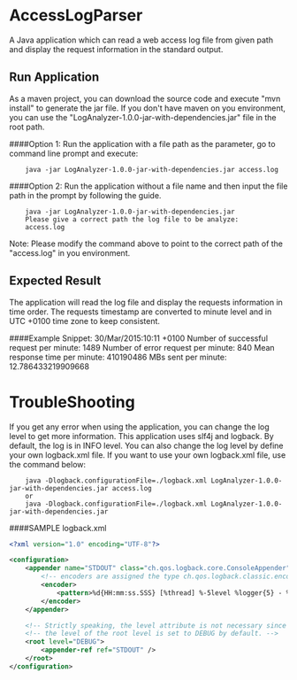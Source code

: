 AccessLogParser
======

A Java application which can read a web access log file from given path and display the request information in the standard output.

Run Application
--------
As a maven project, you can download the source code and execute "mvn install" to generate the jar file. 
If you don't have maven on you environment, you can use the "LogAnalyzer-1.0.0-jar-with-dependencies.jar" file in the root path.

####Option 1:
Run the application with a file path as the parameter, go to command line prompt and execute:
```
    java -jar LogAnalyzer-1.0.0-jar-with-dependencies.jar access.log
```

####Option 2:
Run the application without a file name and then input the file path in the prompt by following the guide.
```
	java -jar LogAnalyzer-1.0.0-jar-with-dependencies.jar
	Please give a correct path the log file to be analyze:
	access.log
```

Note: Please modify the command above to point to the correct path of the "access.log" in you environment.

Expected Result
--------
The application will read the log file and display the requests information in time order. The requests timestamp are 
converted to minute level and in UTC +0100 time zone to keep consistent. 

####Example Snippet:
    30/Mar/2015:10:11 +0100
    Number of successful request per minute: 1489
    Number of error request per minute: 840
    Mean response time per minute: 410190486
    MBs sent per minute: 12.786433219909668

TroubleShooting
========
If you get any error when using the application, you can change the log level to get more information. This application uses slf4j and logback. By default, the log is in INFO level. You can also change the log level by define your own logback.xml file.
If you want to use your own logback.xml file, use the command below:
```
    java -Dlogback.configurationFile=./logback.xml LogAnalyzer-1.0.0-jar-with-dependencies.jar access.log
    or
    java -Dlogback.configurationFile=./logback.xml LogAnalyzer-1.0.0-jar-with-dependencies.jar
````
####SAMPLE logback.xml
```xml
<?xml version="1.0" encoding="UTF-8"?>

<configuration>
	<appender name="STDOUT" class="ch.qos.logback.core.ConsoleAppender">
		<!-- encoders are assigned the type ch.qos.logback.classic.encoder.PatternLayoutEncoder by default -->
		<encoder>
			<pattern>%d{HH:mm:ss.SSS} [%thread] %-5level %logger{5} - %msg%n</pattern>
		</encoder>
	</appender>

	<!-- Strictly speaking, the level attribute is not necessary since -->
	<!-- the level of the root level is set to DEBUG by default. -->
	<root level="DEBUG">
		<appender-ref ref="STDOUT" />
	</root>
</configuration>
```



